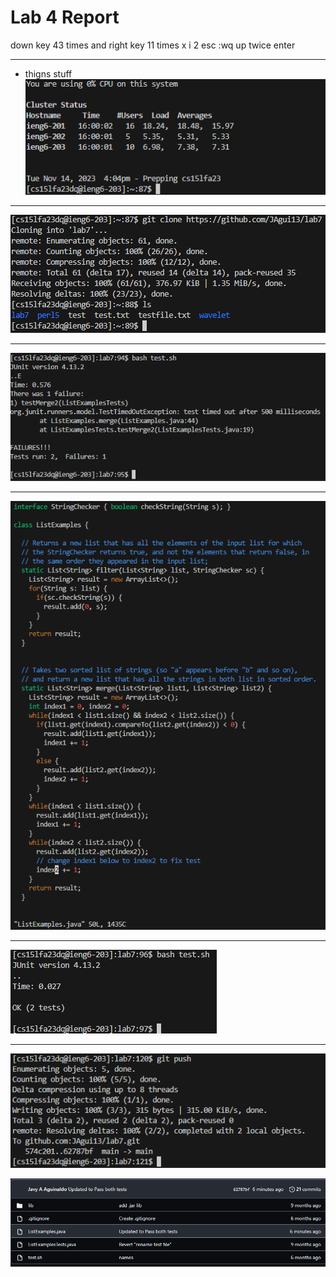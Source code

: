 # Lab 4 Report

down key 43 times and right key 11 times
x i 2 esc :wq
up twice enter

---
* thigns stuff
![Step4](Photos/LabRep4/Rep4Step4.png)

---
![Step5](Photos/LabRep4/Rep4Step5.png)

---
![Step6](Photos/LabRep4/Rep4Step6.png)

---
![Step7](Photos/LabRep4/Rep4Step7.png)

---
![Step8](Photos/LabRep4/Rep4Step8.png)

---
![Step9](Photos/LabRep4/Rep4Step9.png)


![Step9.1](Photos/LabRep4/Rep4Step9.1.png)
